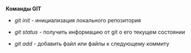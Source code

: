 **Команды GIT**

* _git init_ - инициализация локального репозитория

* _git status_ - получить информацию от git о его текущем состоянии

* _git add_ - добавить файл или файлы к следующему коммиту

